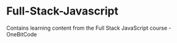 # Full-Stack-Javascript
Contains learning content from the Full Stack JavaScript course - OneBitCode
